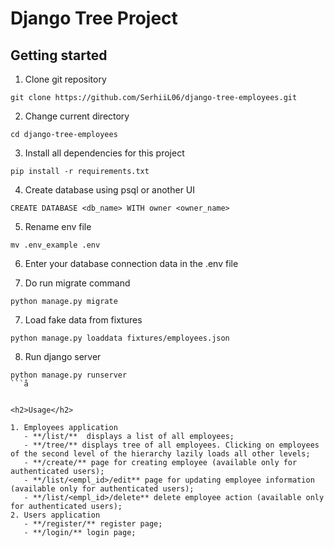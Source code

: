 <h1>Django Tree Project</h1>


<h2>Getting started</h2>

1. Clone git repository
```
git clone https://github.com/SerhiiL06/django-tree-employees.git
```

2. Change current directory
```
cd django-tree-employees
```

3. Install all dependencies for this project
```
pip install -r requirements.txt
```

4. Create database using psql or another UI
``` 
CREATE DATABASE <db_name> WITH owner <owner_name>
```

5. Rename env file
```
mv .env_example .env
```

6. Enter your database connection data in the .env file

7. Do run migrate command
```
python manage.py migrate
```

7. Load fake data from fixtures
```
python manage.py loaddata fixtures/employees.json
```

8. Run django server
```
python manage.py runserver
```å


<h2>Usage</h2>

1. Employees application
   - **/list/**  displays a list of all employees;
   - **/tree/** displays tree of all employees. Сlicking on employees of the second level of the hierarchy lazily loads all other levels;
   - **/create/** page for creating employee (available only for authenticated users);
   - **/list/<empl_id>/edit** page for updating employee information (available only for authenticated users);
   - **/list/<empl_id>/delete** delete employee action (available only for authenticated users);
2. Users application
   - **/register/** register page;
   - **/login/** login page;
